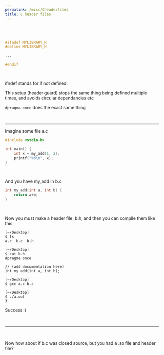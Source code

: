 ```yaml
---
permalink: /misc/Cheaderfiles
title: C header files
---
```


<br>


<br>

```c
#ifndef MYLIBRARY_H
#define MYLIBRARY_H

...

#endif
```

<br>

ifndef stands for if not defined. 

This setup (header guard) stops the same thing being defined multiple times, and avoids circular dependancies etc

`#pragma once` does the exact same thing

<br>

---

Imagine some file a.c

```c
#include <stdio.h>

int main() {
	int x = my_add(1, 2);
	printf("%d\n", x);
}
```

<br>

And you have my_add in b.c

```c
int my_add(int a, int b) {
	return a+b;
}
```

<br>

Now you must make a header file, b.h, and then you can compile them like this:

```
[~/Desktop] 
$ ls
a.c  b.c  b.h 

[~/Desktop] 
$ cat b.h 
#pragma once

// (add documentation here)
int my_add(int a, int b);

[~/Desktop] 
$ gcc a.c b.c

[~/Desktop] 
$ ./a.out 
3
```

Success :)

<br>

---

<br>

Now how about if b.c was closed source, but you had a .so file and header file?
